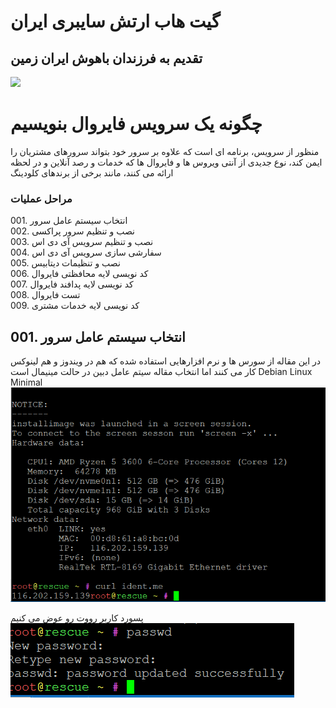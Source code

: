 <h1>گیت هاب ارتش سایبری ایران</h1>
<h2>تقدیم به فرزندان باهوش ایران زمین</h2>
<img src="https://github.com/dewebdes/Iranian-Cyber-Army/blob/master/snort/snorty/1024b.jpg" />
<h1>چگونه یک سرویس فایروال بنویسیم</h1>

<p>
منظور از سرویس، برنامه ای است که علاوه بر سرور خود بتواند سرورهای مشتریان را ایمن کند، نوع جدیدی از آنتی ویروس ها و فایروال ها 
 که خدمات و رصد آنلاین و در لحظه ارائه می کنند، مانند برخی از برندهای کلودینگ
</p>  
<h3>مراحل عملیات</h3>
<p>
001. انتخاب سیستم عامل سرور
<br>
002. نصب و تنظیم سرور پراکسی
<br>
003. نصب و تنظیم سرویس آی دی اس
<br>
004. سفارشی سازی سرویس آی دی اس
<br>
005. نصب و تنظیمات دیتابیس
<br>
006. کد نویسی لایه محافظتی فایروال
<br>
007. کد نویسی لایه پدافند فایروال
<br>
008. تست فایروال
<br>
009. کد نویسی لایه خدمات مشتری
<p>
 
<h2>
001. انتخاب سیستم عامل سرور
</h2>
<p>
در این مقاله از سورس ها و نرم افزارهایی استفاده شده که هم  در ویندوز و هم لینوکس کار می کنند اما انتخاب 
مقاله سیتم عامل دبین در حالت مینیمال است
Debian Linux Minimal
 <br>
<img src='https://github.com/dewebdes/fereng/blob/master/hub/001.PNG' />
 
<p>
پسورد کاربر رووت رو عوض می کنیم
<br>
<img src='https://github.com/dewebdes/fereng/blob/master/hub/002.PNG' />
</p>
